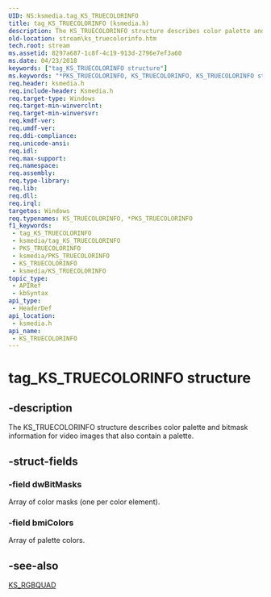 ```yaml
---
UID: NS:ksmedia.tag_KS_TRUECOLORINFO
title: tag_KS_TRUECOLORINFO (ksmedia.h)
description: The KS_TRUECOLORINFO structure describes color palette and bitmask information for video images that also contain a palette.
old-location: stream\ks_truecolorinfo.htm
tech.root: stream
ms.assetid: 8297a687-1c8f-4c19-913d-2796e7ef3a60
ms.date: 04/23/2018
keywords: ["tag_KS_TRUECOLORINFO structure"]
ms.keywords: "*PKS_TRUECOLORINFO, KS_TRUECOLORINFO, KS_TRUECOLORINFO structure [Streaming Media Devices], PKS_TRUECOLORINFO, PKS_TRUECOLORINFO structure pointer [Streaming Media Devices], ksmedia/KS_TRUECOLORINFO, ksmedia/PKS_TRUECOLORINFO, stream.ks_truecolorinfo, tag_KS_TRUECOLORINFO, vidcapstruct_02efd829-b75a-4a08-864d-cd80570d0f3a.xml"
req.header: ksmedia.h
req.include-header: Ksmedia.h
req.target-type: Windows
req.target-min-winverclnt: 
req.target-min-winversvr: 
req.kmdf-ver: 
req.umdf-ver: 
req.ddi-compliance: 
req.unicode-ansi: 
req.idl: 
req.max-support: 
req.namespace: 
req.assembly: 
req.type-library: 
req.lib: 
req.dll: 
req.irql: 
targetos: Windows
req.typenames: KS_TRUECOLORINFO, *PKS_TRUECOLORINFO
f1_keywords:
 - tag_KS_TRUECOLORINFO
 - ksmedia/tag_KS_TRUECOLORINFO
 - PKS_TRUECOLORINFO
 - ksmedia/PKS_TRUECOLORINFO
 - KS_TRUECOLORINFO
 - ksmedia/KS_TRUECOLORINFO
topic_type:
 - APIRef
 - kbSyntax
api_type:
 - HeaderDef
api_location:
 - ksmedia.h
api_name:
 - KS_TRUECOLORINFO
---
```


# tag_KS_TRUECOLORINFO structure


## -description

The KS_TRUECOLORINFO structure describes color palette and bitmask information for video images that also contain a palette.

## -struct-fields

### -field dwBitMasks

Array of color masks (one per color element).

### -field bmiColors

Array of palette colors.

## -see-also

<a href="https://docs.microsoft.com/windows-hardware/drivers/ddi/ksmedia/ns-ksmedia-tagks_rgbquad">KS_RGBQUAD</a>

